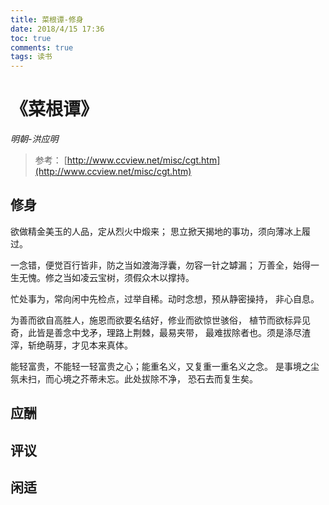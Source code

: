 ```yaml
---
title: 菜根谭-修身
date: 2018/4/15 17:36
toc: true
comments: true
tags: 读书
---
```

# 《菜根谭》
*明朝-洪应明*
> 参考： [http://www.ccview.net/misc/cgt.htm](http://www.ccview.net/misc/cgt.htm)

## 修身

欲做精金美玉的人品，定从烈火中煅来；
思立掀天揭地的事功，须向薄冰上履过。

一念错，便觉百行皆非，防之当如渡海浮囊，勿容一针之罅漏；
万善全，始得一生无愧。修之当如凌云宝树，须假众木以撑持。

忙处事为，常向闲中先检点，过举自稀。动时念想，预从静密操持，
非心自息。

为善而欲自高胜人，施恩而欲要名结好，修业而欲惊世骇俗，
植节而欲标异见奇，此皆是善念中戈矛，理路上荆棘，最易夹带，
最难拔除者也。须是涤尽渣滓，斩绝萌芽，才见本来真体。

能轻富贵，不能轻一轻富贵之心；能重名义，又复重一重名义之念。
是事境之尘氛未扫，而心境之芥蒂未忘。此处拔除不净，
恐石去而复生矣。













## 应酬

## 评议

## 闲适


















